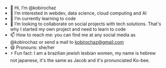 - 👋 Hi, I’m @kobirochaz
- 👀 I’m interested in webdev, data science, cloud computing and AI
- 🌱 I’m currently learning to code
- 💞️ I’m looking to collaborate on social projects with tech solutions. That's why I started my own project and need to learn to code
- 📫 How to reach me: you can find me at any social media as @kobirochaz or send a mail to kobirochaz@gmail.com
- 😄 Pronouns: she/her
- ⚡ Fun fact: I am a brazilian jewish lesbian women, my name is hebrew not japanese, it's the same as Jacob and it's pronunciated Ko-bee.

<!---
kobirochaz/kobirochaz is a ✨ special ✨ repository because its `README.md` (this file) appears on your GitHub profile.
You can click the Preview link to take a look at your changes.
--->
